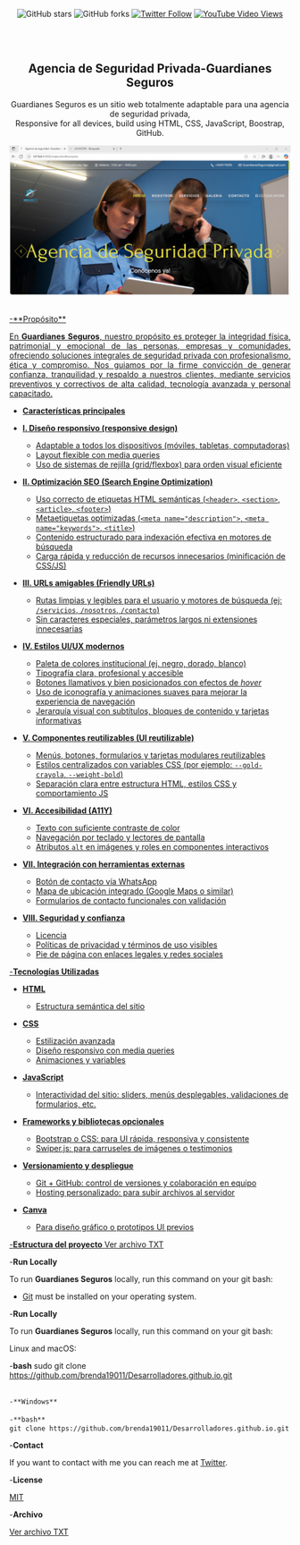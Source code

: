 <div align="center">
  
  
  ![GitHub stars](https://img.shields.io/github/stars/codewithsadee/grilli?style=social)
  ![GitHub forks](https://img.shields.io/github/forks/codewithsadee/grilli?style=social)
[![Twitter Follow](https://img.shields.io/twitter/follow/codewithsadee_?style=social)](https://twitter.com/intent/follow?screen_name=codewithsadee_)
  [![YouTube Video Views](https://img.shields.io/youtube/views/CjVGp5kGHxA?style=social)](https://youtu.be/CjVGp5kGHxA)

  <br />
  <br />

  <h2 align="center">Agencia de Seguridad Privada-Guardianes Seguros</h2>

 Guardianes Seguros es un sitio web totalmente adaptable para una agencia de seguridad privada, <br />Responsive for all devices, build using HTML, CSS, JavaScript, Boostrap, GitHub.

  <a href="https://github.com/brenda19011/Desarrolladores.github.io.git">![Guardianes SegurosDesktop Demo](./readme-images/1.png "Desktop Demo")

</div>

<br />
-**Propósito**<br>

<p align="justify">
En <strong>Guardianes Seguros</strong>, nuestro propósito es proteger la integridad física, patrimonial y emocional de las personas, empresas y comunidades, ofreciendo soluciones integrales de seguridad privada con profesionalismo, ética y compromiso. Nos guiamos por la firme convicción de generar confianza, tranquilidad y respaldo a nuestros clientes, mediante servicios preventivos y correctivos de alta calidad, tecnología avanzada y personal capacitado.
</p>


- **Características principales**

- **I. Diseño responsivo (responsive design)**
  - Adaptable a todos los dispositivos (móviles, tabletas, computadoras)
  - Layout flexible con media queries
  - Uso de sistemas de rejilla (grid/flexbox) para orden visual eficiente

- **II. Optimización SEO (Search Engine Optimization)**
  - Uso correcto de etiquetas HTML semánticas (`<header>`, `<section>`, `<article>`, `<footer>`)
  - Metaetiquetas optimizadas (`<meta name="description">`, `<meta name="keywords">`, `<title>`)
  - Contenido estructurado para indexación efectiva en motores de búsqueda
  - Carga rápida y reducción de recursos innecesarios (minificación de CSS/JS)

- **III. URLs amigables (Friendly URLs)**
  - Rutas limpias y legibles para el usuario y motores de búsqueda (ej: `/servicios`, `/nosotros`, `/contacto`)
  - Sin caracteres especiales, parámetros largos ni extensiones innecesarias

- **IV. Estilos UI/UX modernos**
  - Paleta de colores institucional (ej. negro, dorado, blanco)
  - Tipografía clara, profesional y accesible
  - Botones llamativos y bien posicionados con efectos de *hover*
  - Uso de iconografía y animaciones suaves para mejorar la experiencia de navegación
  - Jerarquía visual con subtítulos, bloques de contenido y tarjetas informativas

- **V. Componentes reutilizables (UI reutilizable)**
  - Menús, botones, formularios y tarjetas modulares reutilizables
  - Estilos centralizados con variables CSS (por ejemplo: `--gold-crayola`, `--weight-bold`)
  - Separación clara entre estructura HTML, estilos CSS y comportamiento JS

- **VI. Accesibilidad (A11Y)**
  - Texto con suficiente contraste de color
  - Navegación por teclado y lectores de pantalla
  - Atributos `alt` en imágenes y roles en componentes interactivos

- **VII. Integración con herramientas externas**
  - Botón de contacto vía WhatsApp
  - Mapa de ubicación integrado (Google Maps o similar)
  - Formularios de contacto funcionales con validación

- **VIII. Seguridad y confianza**
  - Licencia
  - Políticas de privacidad y términos de uso visibles
  - Pie de página con enlaces legales y redes sociales

-**Tecnologías Utilizadas**<br>
- **HTML**  
  - Estructura semántica del sitio

- **CSS**  
  - Estilización avanzada  
  - Diseño responsivo con media queries  
  - Animaciones y variables

- **JavaScript**  
  - Interactividad del sitio: sliders, menús desplegables, validaciones de formularios, etc.

- **Frameworks y bibliotecas opcionales**  
  - Bootstrap o CSS: para UI rápida, responsiva y consistente  
  - Swiper.js: para carruseles de imágenes o testimonios

- **Versionamiento y despliegue**  
  - Git + GitHub: control de versiones y colaboración en equipo  
  - Hosting personalizado: para subir archivos al servidor

- **Canva**  
  - Para diseño gráfico o prototipos UI previos






-**Estructura del proyecto**
[Ver archivo TXT](https://github.com/brenda19011/Desarrolladores.github.io/blob/main/Estructura%20del%20proyecto.txt)




-**Run Locally**

To run **Guardianes Seguros** locally, run this command on your git bash:


* [Git](https://git-scm.com/downloads "Download Git") must be installed on your operating system.

-**Run Locally**

To run **Guardianes Seguros** locally, run this command on your git bash:

Linux and macOS:

-**bash**
sudo git clone https://github.com/brenda19011/Desarrolladores.github.io.git
```

-**Windows**

-**bash**
git clone https://github.com/brenda19011/Desarrolladores.github.io.git
```

-**Contact**

If you want to contact with me you can reach me at [Twitter](https://www.twitter.com/codewithsadee).

-**License**

[MIT](https://choosealicense.com/licenses/mit/)

-**Archivo**

[Ver archivo TXT](https://github.com/brenda19011/Desarrolladores.github.io/blob/main/deepseek_plaintext_20250709_1b3db5.txt)
